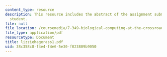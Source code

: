 ```yaml
---
content_type: resource
description: This resource includes the abstract of the assignment submitted by the
  student.
file: null
file_location: /coursemedia/7-349-biological-computing-at-the-crossroads-of-engineering-and-science-spring-2005/38c358c8f4e4f4e65e30f023809b9050_lizziehagerass1.pdf
file_type: application/pdf
resourcetype: Document
title: lizziehagerass1.pdf
uid: 38c358c8-f4e4-f4e6-5e30-f023809b9050
---
```

